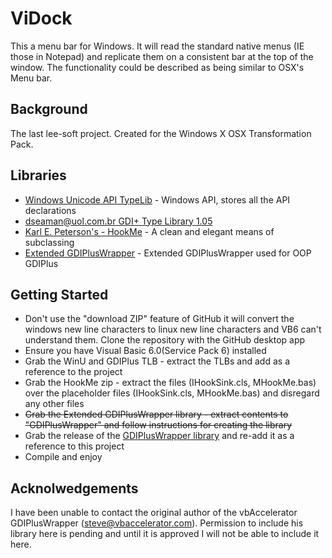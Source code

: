 # ViDock

This a menu bar for Windows. It will read the standard native menus (IE those in Notepad) and replicate them on a consistent bar at the top of the window. The functionality could be described as being similar to OSX's Menu bar.   

## Background 

The last lee-soft project. Created for the Windows X OSX Transformation Pack. 

## Libraries

- [Windows Unicode API TypeLib](https://github.com/badcodes/vb6/blob/master/%5BInclude%5D/TypeLib/winu.tlb) - Windows API, stores all the API declarations
- [dseaman@uol.com.br GDI+ Type Library 1.05](http://www.vbaccelerator.com/home/VB/Type_Libraries/GDIPlus_Type_Library/article.asp)
- [Karl E. Peterson's - HookMe](http://vb.mvps.org/samples/HookMe/) - A clean and elegant means of subclassing 
- [Extended GDIPlusWrapper](https://github.com/lee-soft/GDIPlusWrapper) - Extended GDIPlusWrapper used for OOP GDIPlus

## Getting Started

- Don't use the "download ZIP" feature of GitHub it will convert the windows new line characters to linux new line characters and VB6 can't understand them. Clone the repository with the GitHub desktop app 
- Ensure you have Visual Basic 6.0(Service Pack 6) installed
- Grab the WinU and GDIPlus TLB - extract the TLBs and add as a reference to the project
- Grab the HookMe zip - extract the files (IHookSink.cls, MHookMe.bas) over the placeholder files (IHookSink.cls, MHookMe.bas) and disregard any other files
- ~~Grab the Extended GDIPlusWrapper library - extract contents to "GDIPlusWrapper" and follow instructions for creating the library~~
- Grab the release of the [GDIPlusWrapper library](https://github.com/lee-soft/GDIPlusWrapper/releases) and re-add it as a reference to this project
- Compile and enjoy


## Acknolwedgements

I have been unable to contact the original author of the vbAccelerator GDIPlusWrapper (steve@vbaccelerator.com). Permission to include his library here is pending and until it is approved I will not be able to include it here.

